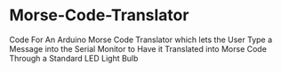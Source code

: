 # Morse-Code-Translator
Code For An Arduino Morse Code Translator which lets the User Type a Message into the Serial Monitor to Have it Translated into Morse Code Through a Standard LED Light Bulb
